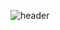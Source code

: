 ![header](https://capsule-render.vercel.app/api?type=transparentr&color=auto&height=300&section=header&text=ALLQ&fontSize=80)
